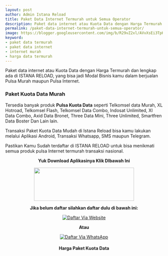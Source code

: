 ```yaml
---
layout: post
author: Admin Istana Reload
title: Paket Data Internet Termurah untuk Semua Operator
description: Paket data internet atau Kuota Data dengan Harga Termurah dan lengkap ada di ISTANA RELOAD, yang bisa jadi Modal Bisnis kamu dalam berjualan Pulsa.
permalink: /paket-data-internet-termurah-untuk-semua-operator/
image: https://blogger.googleusercontent.com/img/b/R29vZ2xl/AVvXsEi3TpHI7-t2STz3w2hkcT-ePxlflw_FTYN4NK7PUoMIIr-pPvI4tRIL0Q_F-Ck53tG9CM8EeOOICpXxD5zmFfEYGJmOZezzBaxPxnhqK-piuzkmZXRqpLVbI5y3lymrz6ROqz27avnnGahJItEN2yQDl5lC3BjNqZ_Vo10pKsvNaOLEl9KPG_NZVbmD_Q/s1600/paket%20kuota%20data%20istana%20reload.jpg
keyword: 
- paket data termurah
- paket data internet
- internet murah
- harga data termurah
---
```

<p>Paket data internet atau Kuota Data dengan Harga Termurah dan lengkap ada di ISTANA RELOAD, yang bisa jadi Modal Bisnis kamu dalam berjualan Pulsa Murah maupun Pulsa Internet.</p>
<h3 style="text-align: left;">Paket Kuota Data Murah</h3>
<p>Tersedia banyak produk <b>Pulsa Kuota Data</b> seperti Telkomsel data Murah, XL Hotroad, Telkomsel Flash, Telkomsel Data Combo, Indosat Unlimited, Xl Data Combo, Axid Data Bronet, Three Data Mini, Three Unlimited, Smartfren Data Boster Dan Lain lain.</p><p>Transaksi Paket Kuota Data Mudah di Istana Reload bisa kamu lakukan melalui Aplikasi Android, Transaksi Whatsapp, SMS maupun Telegram.</p><p>Pastikan Kamu Sudah terdaftar di ISTANA RELOAD untuk bisa menikmati semua produk pulsa Internet termurah transaksi nasional.</p>
<p style="text-align: center;"><b>Yuk Download Aplikasinya Klik DIbawah Ini</b></p>
<div class="separator" style="clear: both; text-align: center;"><a href="{{ site.app }}" style="margin-left: 1em; margin-right: 1em;" target="_blank"><img border="0" data-original-height="165" data-original-width="500" height="106" src="https://blogger.googleusercontent.com/img/b/R29vZ2xl/AVvXsEgtMuLnRz-xIV4WBo7jReAfDNfyQQsWDAKuBNp4r_GKtIiGLhfsvCbtN4sRSMtib5jNVrH1aLorHjelF1cqg5I7xBJrwjG0bHh7eVcfUuGF-_iHbpw2SZ6wkNVdAkeCS4kGC0vj4XpO1RmRpVLNzJ29Z-hasCMLkVqnMLianoz5AdphvtBTgbvw7Ip-w5A/s320/ezgif-2-0ab7bb90e0.gif" width="320" /></a></div>
<p style="text-align: center;"><b>Jika belum daftar silahkan daftar dulu di bawah ini:</b></p>
<div align="center"><a href="javascript:void(0);" onclick="Bukaregis()"><img alt="Daftar Via Website" src="https://blogger.googleusercontent.com/img/b/R29vZ2xl/AVvXsEj80fBU4vz8p8pBqdzlD1B6Gl6RQ0NMiLBHmBW4IO0iCBgEtMM-EGzI5ytvynZj9jjMmySpwuDLjN29M7dBwj3hCuMr2EizfLNBdWaoehQobMTA-dj_ux1NueKa89X8Z7bSP6HSWGWrGTNZO2iQ919VsunpxlL9uHM1zPzjkmogqGzkoDMlh88YOTJCt1w/s250/Picsart_23-12-04_05-04-16-865.png" title="Daftar Via Website" /></a></div>
<p style="text-align: center;"><b>Atau</b></p>
<div align="center"><a href="javascript:void(0);" onclick="openModal()"><img alt="Daftar Via WhatsApp" src="https://gambar.unduh.me/daftarwa.png" title="Daftar Via WhatsApp" /></a></div>
<h4 style="clear: both; text-align: center;">Harga Paket Kuota Data<br />
<script src="https://istanareload.co.id/tanggal.js" type="text/javascript"></script></h4><br />
<script src="https://istanareload.co.id/harga.php?type=js&amp;lvl=RS&amp;up=25&amp;cttn=INTERNET" type="text/javascript"></script>
